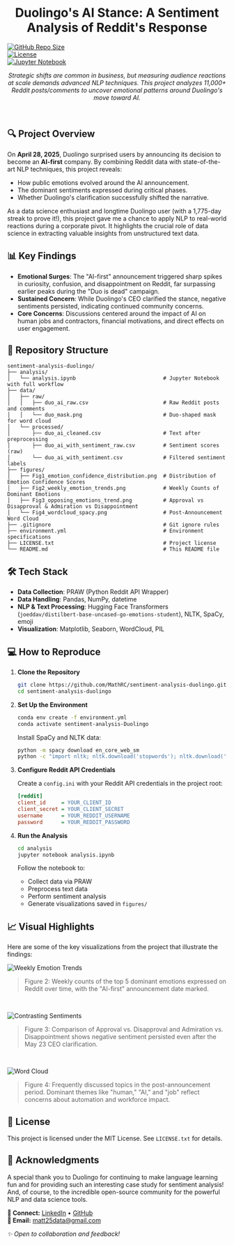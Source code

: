 <h1 align="center">Duolingo's AI Stance: A Sentiment Analysis of Reddit's Response </h1>

[![GitHub Repo Size](https://img.shields.io/github/repo-size/MathRC/sentiment-analysis-duolingo)](https://github.com/MathRC/sentiment-analysis-duolingo)  
[![License](https://img.shields.io/github/license/MathRC/sentiment-analysis-duolingo)](https://github.com/MathRC/sentiment-analysis-duolingo/blob/main/LICENSE)  
[![Jupyter Notebook](https://img.shields.io/badge/Jupyter-Sentiment%20Analysis%20Workflow-blue)](analysis/analysis.ipynb)

<p align="center"><em>Strategic shifts are common in business, but measuring audience reactions at scale demands advanced NLP techniques. This project analyzes 11,000+ Reddit posts/comments to uncover emotional patterns around Duolingo's move toward AI.</em></p>
<br>

## 🔍 Project Overview

On **April 28, 2025**, Duolingo surprised users by announcing its decision to become an **AI-first** company. By combining Reddit data with state-of-the-art NLP techniques, this project reveals:
- How public emotions evolved around the AI announcement.
- The dominant sentiments expressed during critical phases.
- Whether Duolingo's clarification successfully shifted the narrative.

As a data science enthusiast and longtime Duolingo user (with a 1,775-day streak to prove it!), this project gave me a chance to apply NLP to real-world reactions during a corporate pivot. It highlights the crucial role of data science in extracting valuable insights from unstructured text data.


## 📊 Key Findings

- **Emotional Surges**: The "AI-first" announcement triggered sharp spikes in curiosity, confusion, and disappointment on Reddit, far surpassing earlier peaks during the "Duo is dead" campaign.
- **Sustained Concern**: While Duolingo's CEO clarified the stance, negative sentiments persisted, indicating continued community concerns.
- **Core Concerns**: Discussions centered around the impact of AI on human jobs and contractors, financial motivations, and direct effects on user engagement.


## 📁 Repository Structure

```text
sentiment-analysis-duolingo/
├── analysis/
│   └── analysis.ipynb                            # Jupyter Notebook with full workflow
├── data/
│   ├── raw/
│   │   ├── duo_ai_raw.csv                        # Raw Reddit posts and comments
│   │   └── duo_mask.png                          # Duo-shaped mask for word cloud
│   └── processed/
│       ├── duo_ai_cleaned.csv                    # Text after preprocessing
│       ├── duo_ai_with_sentiment_raw.csv         # Sentiment scores (raw)
│       └── duo_ai_with_sentiment.csv             # Filtered sentiment labels
├── figures/
│   ├── Fig1_emotion_confidence_distribution.png  # Distribution of Emotion Confidence Scores
│   ├── Fig2_weekly_emotion_trends.png            # Weekly Counts of Dominant Emotions
│   ├── Fig3_opposing_emotions_trend.png          # Approval vs Disapproval & Admiration vs Disappointment
│   └── Fig4_wordcloud_spacy.png                  # Post-Announcement Word Cloud
├── .gitignore                                    # Git ignore rules
├── environment.yml                               # Environment specifications
├── LICENSE.txt                                   # Project license
└── README.md                                     # This README file
````


## 🛠️ Tech Stack  

- **Data Collection**: PRAW (Python Reddit API Wrapper)
- **Data Handling**: Pandas, NumPy, datetime
- **NLP & Text Processing**: Hugging Face Transformers (`joeddav/distilbert-base-uncased-go-emotions-student`), NLTK, SpaCy, emoji
- **Visualization**: Matplotlib, Seaborn, WordCloud, PIL


## 💻 How to Reproduce

1. **Clone the Repository**

    ```bash
    git clone https://github.com/MathRC/sentiment-analysis-duolingo.git
    cd sentiment-analysis-duolingo
    ```


2. **Set Up the Environment**

    ```bash
    conda env create -f environment.yml
    conda activate sentiment-analysis-Duolingo
    ```

    Install SpaCy and NLTK data:
    ```bash
    python -m spacy download en_core_web_sm
    python -c "import nltk; nltk.download('stopwords'); nltk.download('wordnet'); nltk.download('punkt')"
    ```


3. **Configure Reddit API Credentials**

    Create a `config.ini` with your Reddit API credentials in the project root:

    ```ini
    [reddit]
    client_id     = YOUR_CLIENT_ID
    client_secret = YOUR_CLIENT_SECRET
    username      = YOUR_REDDIT_USERNAME
    password      = YOUR_REDDIT_PASSWORD
    ```
    

4. **Run the Analysis**

    ```bash
    cd analysis
    jupyter notebook analysis.ipynb
    ```
    
    Follow the notebook to:

    * Collect data via PRAW
    * Preprocess text data
    * Perform sentiment analysis
    * Generate visualizations saved in `figures/`


## 📈 Visual Highlights

Here are some of the key visualizations from the project that illustrate the findings:

![Weekly Emotion Trends](figures/Fig2_weekly_emotion_trends.png)

> Figure 2: Weekly counts of the top 5 dominant emotions expressed on Reddit over time, with the "AI-first" announcement date marked.

<br>

![Contrasting Sentiments](figures/Fig3_contrasting_sentiments_trend.png)

> Figure 3: Comparison of Approval vs. Disapproval and Admiration vs. Disappointment shows negative sentiment persisted even after the May 23 CEO clarification.

<br>

![Word Cloud](figures/Fig4_wordcloud_spacy_small.png)

> Figure 4: Frequently discussed topics in the post-announcement period. Dominant themes like "human," "AI," and "job" reflect concerns about automation and workforce impact.


## 📝 License

This project is licensed under the MIT License. See `LICENSE.txt` for details.


## 🙏 Acknowledgments

A special thank you to Duolingo for continuing to make language learning fun and for providing such an interesting case study for sentiment analysis! And, of course, to the incredible open-source community for the powerful NLP and data science tools.


**🔗 Connect:** [LinkedIn](https://www.linkedin.com/in/matheus-chaud/) • [GitHub](https://github.com/MathRC)  
**📧 Email:** [matt25data@gmail.com](mailto:matt25data@gmail.com)


*✨ Open to collaboration and feedback!*  
